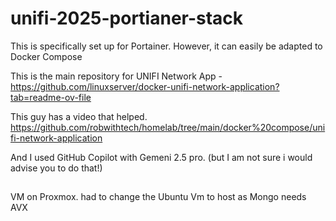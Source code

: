 # unifi-2025-portianer-stack
This is specifically set up for Portainer. However, it can easily be adapted to Docker Compose

This is the main repository for UNIFI Network App - https://github.com/linuxserver/docker-unifi-network-application?tab=readme-ov-file

This guy has a video that helped.  https://github.com/robwithtech/homelab/tree/main/docker%20compose/unifi-network-application

And I used GitHub Copilot with Gemeni 2.5 pro.  (but I am not sure i would advise you to do that!) 

##
VM on Proxmox. had to change the Ubuntu Vm to host as Mongo needs AVX 
